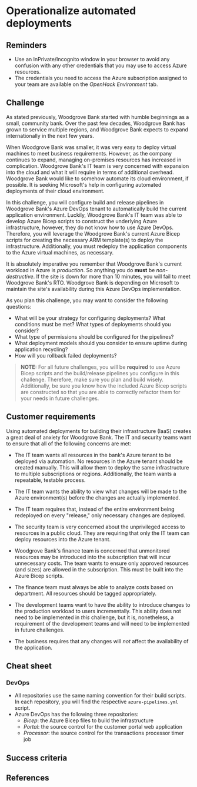 # Operationalize automated deployments

## Reminders
* Use an InPrivate/Incognito window in your browser to avoid any confusion with any other credentials that you may use to access Azure resources.
* The credentials you need to access the Azure subscription assigned to your team are available on the _OpenHack Environment_ tab.

## Challenge
As stated previously, Woodgrove Bank started with humble beginnings as a small, community bank. Over the past few decades, Woodgrove Bank has grown to service multiple regions, and Woodgrove Bank expects to expand internationally in the next few years. 

When Woodgrove Bank was smaller, it was very easy to deploy virtual machines to meet business requirements. However, as the company continues to expand, managing on-premises resources has increased in complication. Woodgrove Bank's IT team is very concerned with expansion into the cloud and what it will require in terms of additional overhead. Woodgrove Bank would like to somehow automate its cloud environment, if possible. It is seeking Microsoft's help in configuring automated deployments of their cloud environment.

In this challenge, you will configure build and release pipelines in Woodgrove Bank's Azure DevOps tenant to automatically build the current application environment. Luckily, Woodgrove Bank's IT team was able to develop Azure Bicep scripts to construct the underlying Azure infrastructure, however, they do not know how to use Azure DevOps. Therefore, you will leverage the Woodgrove Bank's current Azure Bicep scripts for creating the necessary ARM template(s) to deploy the infrastructure. Additionally, you must redeploy the application components to the Azure virtual machines, as necessary.

It is absolutely imperative you remember that Woodgrove Bank's current workload in Azure is _production_. So anything you do **must** be _non-destructive_. If the site is down for more than 10 minutes, you will fail to meet Woodgrove Bank's RTO.  Woodgrove Bank is depending on Microsoft to maintain the site's availability during this Azure DevOps implementation.

As you plan this challenge, you may want to consider the following questions:
* What will be your strategy for configuring deployments? What conditions must be met? What types of deployments should you consider?
* What type of permissions should be configured for the pipelines?
* What deployment models should you consider to ensure uptime during application recycling?
* How will you rollback failed deployments?

> **NOTE:** For all future challenges, you will be **required** to use Azure Bicep scripts and the build/release pipelines you configure in this challenge. Therefore, make sure you plan and build wisely. Additionally, be sure you know how the included Azure Bicep scripts are constructed so that you are able to correctly refactor them for your needs in future challenges.

## Customer requirements
Using automated deployments for building their infrastructure (IaaS) creates a great deal of anxiety for Woodgrove Bank. The IT and security teams want to ensure that all of the following concerns are met:

* The IT team wants all resources in the bank's Azure tenant to be deployed via automation. No resources in the Azure tenant should be created manually. This will allow them to deploy the same infrastructure to multiple subscriptions or regions. Additionally, the team wants a repeatable, testable process.

* The IT team wants the ability to view what changes will be made to the Azure environment(s) before the changes are actually implemented.

* The IT team requires that, instead of the entire environment being redeployed on every "release," only necessary changes are deployed.

* The security team is very concerned about the unprivileged access to resources in a public cloud. They are requiring that only the IT team can deploy resources into the Azure tenant. 

* Woodgrove Bank's finance team is concerned that unmonitored resources may be introduced into the subscription that will incur unnecessary costs. The team wants to ensure only approved resources (and sizes) are allowed in the subscription. This must be built into the Azure Bicep scripts.

* The finance team must always be able to analyze costs based on department. All resources should be tagged appropriately.

* The development teams want to have the ability to introduce changes to the production workload to users incrementally. This ability does not need to be implemented in _this_ challenge, but it is, nonetheless, a requirement of the development teams and will need to be implemented in future challenges.

* The business requires that any changes will _not_ affect the availability of the application.

## Cheat sheet
### DevOps
* All repositories use the same naming convention for their build scripts. In each repository, you will find the respective `azure-pipelines.yml` script.
* Azure DevOps has the following three repositories:
  * _Bicep_: the Azure Bicep files to build the infrastructure
  * _Portal_: the source control for the customer portal web application
  * _Processor_: the source control for the transactions processor timer job

## Success criteria

## References

